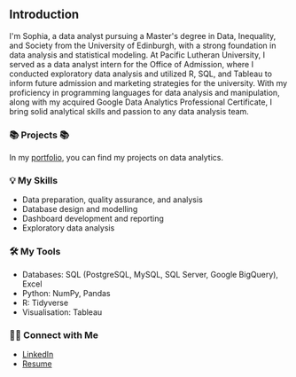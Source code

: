 ## Introduction

I'm Sophia, a data analyst pursuing a Master's degree in Data, Inequality, and Society from the University of Edinburgh, with a strong foundation in data analysis and statistical modeling. At Pacific Lutheran University, I served as a data analyst intern for the Office of Admission, where I conducted exploratory data analysis and utilized R, SQL, and Tableau to inform future admission and marketing strategies for the university. With my proficiency in programming languages for data analysis and manipulation, along with my acquired Google Data Analytics Professional Certificate, I bring solid analytical skills and passion to any data analysis team.


### 📚 Projects 📚
In my [portfolio](https://github.com/sophiaclare/data_analysis_portfolio), you can find my projects on data analytics.

### 💡 My Skills
- Data preparation, quality assurance, and analysis
- Database design and modelling
- Dashboard development and reporting
- Exploratory data analysis

### 🛠️ My Tools
- Databases: SQL (PostgreSQL, MySQL, SQL Server, Google BigQuery), Excel
- Python: NumPy, Pandas
- R: Tidyverse
- Visualisation: Tableau

### 🙌🏻 Connect with Me
- [LinkedIn](https://www.linkedin.com/in/sophia-clare-jenkinson/)
- [Resume](https://github.com/sophiaclare/data_analysis_portfolio/blob/main/Analyst%20Resume%20-%20Sophia%20Jenkinson.pdf)
